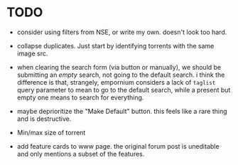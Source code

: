 # TODO

- consider using filters from NSE, or write my own. doesn't look too hard.

- collapse duplicates. Just start by identifying torrents with the same image
  src.

- when clearing the search form (via button or manually), we should be
  submitting an _empty_ search, not going to the default search. i think the
  difference is that, strangely, empornium considers a lack of `taglist` query
  parameter to mean to go to the default search, while a present but empty one
  means to search for everything.

- maybe deprioritize the "Make Default" button. this feels like a rare thing and
  is destructive.

- Min/max size of torrent

- add feature cards to www page. the original forum post is uneditable and only
  mentions a subset of the features.
